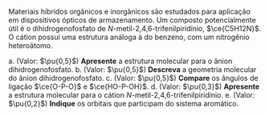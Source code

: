 Materiais híbridos orgânicos e inorgânicos são estudados para aplicação em dispositivos ópticos de armazenamento. Um composto potencialmente útil é o dihidrogenofosfato de *N*-metil-2,4,6-trifenilpiridínio, $\ce{C5H12N}$. O cátion possui uma estrutura análoga à do benzeno, com um nitrogênio heteroátomo. 

a. (Valor: $\pu{0,5}$) **Apresente** a estrutura molecular para o ânion dihidrogenofosfato.
b. (Valor: $\pu{0,5}$) **Descreva** a geometria molecular do ânion dihidrogenofosfato.
c. (Valor: $\pu{0,5}$) **Compare** os ângulos de ligação $\ce{O-P-O}$ e $\ce{HO-P-OH}$.
d. (Valor: $\pu{0,3}$) **Apresente** a estrutura molecular para o cátion *N*-metil-2,4,6-trifenilpiridínio. 
e. (Valor: $\pu{0,2}$) **Indique** os orbitais que participam do sistema aromático.
